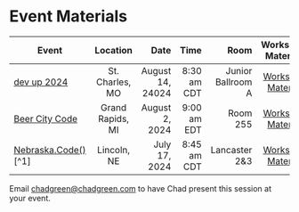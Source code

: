 # Event Materials

| Event                                                     |     Location     |              Date |        Time |              Room |                               Workshop Materials |
| --------------------------------------------------------- | :--------------: | ----------------: | ----------: | ----------------: | -----------------------------------------------: |
| [dev up 2024](https://www.devupconf.org/)                 | St. Charles, MO  | August  14, 24024 | 8:30 am CDT | Junior Ballroom A |        [Workshop Materials](DevUp2024\README.md) |
| [Beer City Code](https://www.beercitycode.com/)           | Grand Rapids, MI |    August 2, 2024 | 9:00 am EDT |          Room 255 | [Workshop Materials](BeerCityCode2024\README.md) |
| [Nebraska.Code()](https://nebraskacode.amegala.com/) [^1] |   Lincoln, NE    |     July 17, 2024 | 8:45 am CDT |     Lancaster 2&3 | [Workshop Materials](NebraskaCode2024\README.md) |

Email [chadgreen@chadgreen.com](mailto:chadgreen@chadgreen.com?subject=Presentation%20Request:%20Building%20Serverless%20Solutions) to have Chad present this session at your event.
